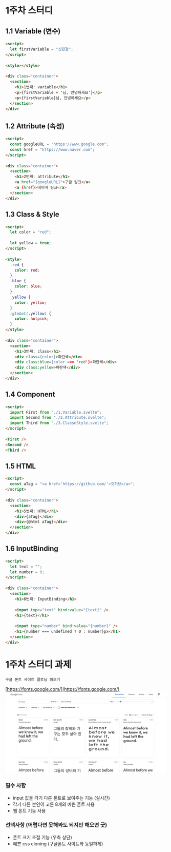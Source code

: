 # 1주차 스터디

## 1.1 Variable (변수)

```html
<script>
  let firstVariable = "신한결";
</script>

<style></style>

<div class="container">
  <section>
    <h1>1번째: variable</h1>
    <p>{firstVariable + '님, 안녕하세요'}</p>
    <p>{firstVariable}님, 안녕하세요</p>
  </section>
</div>
```

## 1.2 Attribute (속성)

```html
<script>
  const googleURL = "https://www.google.com";
  const href = "https://www.naver.com";
</script>

<div class="container">
  <section>
    <h1>2번째: attribute</h1>
    <a href="{googleURL}">구글 링크</a>
    <a {href}>네이버 링크</a>
  </section>
</div>
```

## 1.3 Class & Style

```html
<script>
  let color = "red";

  let yellow = true;
</script>

<style>
  .red {
    color: red;
  }
  .blue {
    color: blue;
  }
  .yellow {
    color: yellow;
  }
  :global(.yellow) {
    color: hotpink;
  }
</style>

<div class="container">
  <section>
    <h1>3번째: class</h1>
    <div class={color}>파란색</div>
    <div class:blue={color === 'red'}>파란색</div>
    <div class:yellow>파란색</div>
  </section>
</div>

```

## 1.4 Component

```html
<script>
  import First from "./1.Variable.svelte";
  import Second from "./2.Attribute.svelte";
  import Third from "./3.ClassnStyle.svelte";
</script>

<First />
<Second />
<Third />
```

## 1.5 HTML

```html
<script>
  const aTag = "<a href='https://github.com/'>깃허브</a>";
</script>

<div class="container">
  <section>
    <h1>5번째: HTML</h1>
    <div>{aTag}</div>
    <div>{@html aTag}</div>
  </section>
</div>
```

## 1.6 InputBinding

```html
<script>
  let text = "";
  let number = 0;
</script>

<div class="container">
  <section>
    <h1>6번째: InputBinding</h1>

    <input type="text" bind:value="{text}" />
    <h1>{text}</h1>

    <input type="number" bind:value="{number}" />
    <h1>{number === undefined ? 0 : number}px</h1>
  </section>
</div>
```

# 1주차 스터디 과제

```
구글 폰트 사이트 클로닝 해오기
```

[https://fonts.google.com/](https://fonts.google.com/)
![](../image/스크린샷%202020-08-31%20오전%201.00.41.png)

### 필수 사항

- input 값을 각기 다른 폰트로 보여주는 기능 (실시간)
- 각기 다른 본인이 고른 8개의 예쁜 폰트 사용
- 웹 폰트 기능 사용

### 선택사항 (어렵다면 못해와도 되지만 해오면 굿)

- 폰트 크기 조절 기능 (우측 상단)
- 예쁜 css cloning (구글폰트 사이트와 동일하게)
